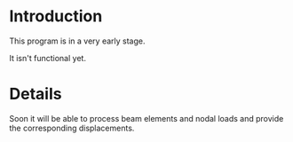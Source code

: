 # Introduction #

This program is in a very early stage.

It isn't functional yet.


# Details #

Soon it will be able to process beam elements and nodal loads and provide the corresponding displacements.